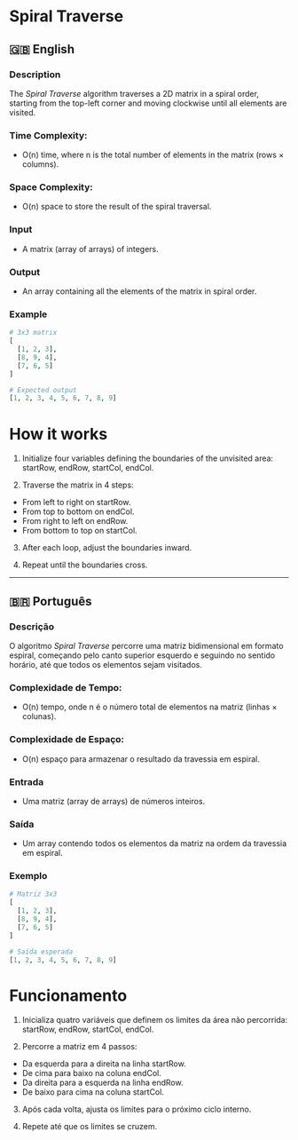# Spiral Traverse

## 🇬🇧 English

### Description

The _Spiral Traverse_ algorithm traverses a 2D matrix in a spiral order, starting from the top-left corner and moving clockwise until all elements are visited.

### Time Complexity:

- O(n) time, where n is the total number of elements in the matrix (rows × columns).

### Space Complexity:

- O(n) space to store the result of the spiral traversal.

### Input

- A matrix (array of arrays) of integers.

### Output

- An array containing all the elements of the matrix in spiral order.

### Example

```python
# 3x3 matrix
[
  [1, 2, 3],
  [8, 9, 4],
  [7, 6, 5]
]

# Expected output
[1, 2, 3, 4, 5, 6, 7, 8, 9]
```

# How it works

1. Initialize four variables defining the boundaries of the unvisited area: startRow, endRow, startCol, endCol.

2. Traverse the matrix in 4 steps:

- From left to right on startRow.
- From top to bottom on endCol.
- From right to left on endRow.
- From bottom to top on startCol.

3. After each loop, adjust the boundaries inward.

4. Repeat until the boundaries cross.

---

## 🇧🇷 Português

### Descrição

O algoritmo _Spiral Traverse_ percorre uma matriz bidimensional em formato espiral, começando pelo canto superior esquerdo e seguindo no sentido horário, até que todos os elementos sejam visitados.

### Complexidade de Tempo:

- O(n) tempo, onde n é o número total de elementos na matriz (linhas × colunas).

### Complexidade de Espaço:

- O(n) espaço para armazenar o resultado da travessia em espiral.

### Entrada

- Uma matriz (array de arrays) de números inteiros.

### Saída

- Um array contendo todos os elementos da matriz na ordem da travessia em espiral.

### Exemplo

```python
# Matriz 3x3
[
  [1, 2, 3],
  [8, 9, 4],
  [7, 6, 5]
]

# Saída esperada
[1, 2, 3, 4, 5, 6, 7, 8, 9]
```

# Funcionamento

1. Inicializa quatro variáveis que definem os limites da área não percorrida: startRow, endRow, startCol, endCol.

2. Percorre a matriz em 4 passos:

- Da esquerda para a direita na linha startRow.
- De cima para baixo na coluna endCol.
- Da direita para a esquerda na linha endRow.
- De baixo para cima na coluna startCol.

3. Após cada volta, ajusta os limites para o próximo ciclo interno.

4. Repete até que os limites se cruzem.
